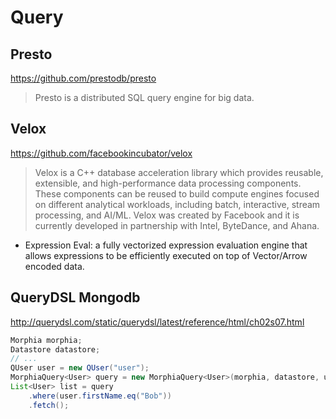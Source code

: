 # Query

## Presto

https://github.com/prestodb/presto

> Presto is a distributed SQL query engine for big data.


## Velox

https://github.com/facebookincubator/velox

> Velox is a C++ database acceleration library which provides reusable, extensible, and high-performance data processing 
> components. These components can be reused to build compute engines focused on different analytical workloads, 
> including batch, interactive, stream processing, and AI/ML. Velox was created by Facebook and it is currently
> developed in partnership with Intel, ByteDance, and Ahana.


- Expression Eval: a fully vectorized expression evaluation engine that allows expressions to be efficiently executed on top of Vector/Arrow encoded data.

## QueryDSL Mongodb

http://querydsl.com/static/querydsl/latest/reference/html/ch02s07.html

```java
Morphia morphia;
Datastore datastore;
// ...
QUser user = new QUser("user");
MorphiaQuery<User> query = new MorphiaQuery<User>(morphia, datastore, user);
List<User> list = query
    .where(user.firstName.eq("Bob"))
    .fetch();
```
